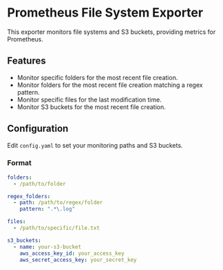 # Prometheus File System Exporter

This exporter monitors file systems and S3 buckets, providing metrics for Prometheus.

## Features
- Monitor specific folders for the most recent file creation.
- Monitor folders for the most recent file creation matching a regex pattern.
- Monitor specific files for the last modification time.
- Monitor S3 buckets for the most recent file creation.

## Configuration
Edit `config.yaml` to set your monitoring paths and S3 buckets.

### Format
```yaml
folders:
  - /path/to/folder

regex_folders:
  - path: /path/to/regex/folder
    pattern: ".*\.log"

files:
  - /path/to/specific/file.txt

s3_buckets:
  - name: your-s3-bucket
    aws_access_key_id: your_access_key
    aws_secret_access_key: your_secret_key
